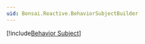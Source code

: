 ```yaml
---
uid: Bonsai.Reactive.BehaviorSubjectBuilder
---
```


[!include[Behavior Subject](~/articles/subject-behavior.md)]